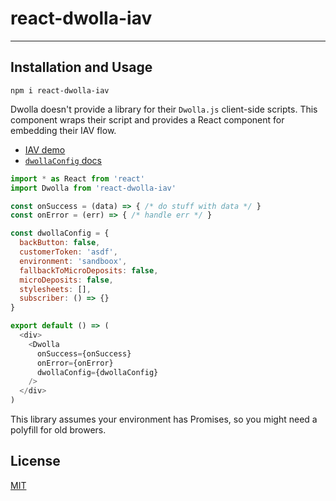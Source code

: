 # react-dwolla-iav

--------

## Installation and Usage

`npm i react-dwolla-iav`

Dwolla doesn't provide a library for their `Dwolla.js` client-side scripts. This
component wraps their script and provides a React component for embedding their
IAV flow.

* [IAV demo](https://iavdemo.dwolla.com/)
* [`dwollaConfig` docs](https://developers.dwolla.com/resources/dwolla-js/instant-account-verification.html#dwolla-iav-start)

```javascript
import * as React from 'react'
import Dwolla from 'react-dwolla-iav'

const onSuccess = (data) => { /* do stuff with data */ }
const onError = (err) => { /* handle err */ }

const dwollaConfig = {
  backButton: false,
  customerToken: 'asdf',
  environment: 'sandboox',
  fallbackToMicroDeposits: false,
  microDeposits: false,
  stylesheets: [],
  subscriber: () => {}
}

export default () => (
  <div>
    <Dwolla
      onSuccess={onSuccess}
      onError={onError}
      dwollaConfig={dwollaConfig}
    />
  </div>
)
```

This library assumes your environment has Promises, so you might need a
polyfill for old browers.

## License

[MIT](./LICENSE.md)
